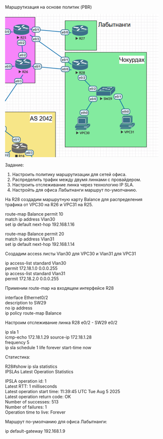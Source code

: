 Маршрутизация на основе политик (PBR) 

![](topology.PNG) 

Задание:

1. Настроить политику маршрутизации для сетей офиса.
2. Распределить трафик между двумя линками с провайдером.
3. Настроить отслеживание линка через технологию IP SLA.
4. Настройть для офиса Лабытнанги маршрут по-умолчанию.


На R28 создадим маршрутную карту Balance для распределения трафика от VPC30 на R26 и VPC31 на R25.  

route-map Balance permit 10  
 match ip address Vlan30  
 set ip default next-hop 192.168.1.16  
  
route-map Balance permit 20  
 match ip address Vlan31  
 set ip default next-hop 192.168.1.14  

 Создадим access листы Vlan30 для VPC30 и Vlan31 для VPC31

ip access-list standard Vlan30  
 permit 172.18.1.0 0.0.0.255  
ip access-list standard Vlan31  
 permit 172.18.2.0 0.0.0.255  

 Применим route-map на входящем интерфейсе R28

 interface Ethernet0/2  
 description to SW29  
 no ip address  
 ip policy route-map Balance  

Настроим отслеживание линка R28 e0/2 - SW29 e0/2 

ip sla 1   
 icmp-echo 172.18.1.29 source-ip 172.18.1.28  
 frequency 5  
ip sla schedule 1 life forever start-time now  

Статистика:

R28#show ip sla statistics  
IPSLAs Latest Operation Statistics  

IPSLA operation id: 1  
        Latest RTT: 1 milliseconds  
Latest operation start time: 11:39:45 UTC Tue Aug 5 2025  
Latest operation return code: OK  
Number of successes: 513  
Number of failures: 1  
Operation time to live: Forever  

Маршрут по-умолчанию для офиса Лабытнанги:

ip default-gateway 192.168.1.9





